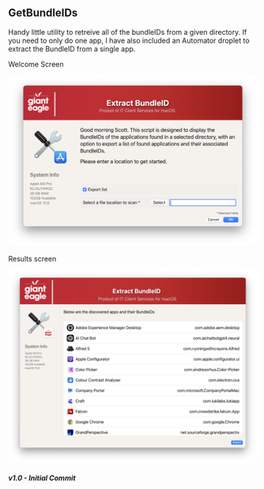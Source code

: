 ## GetBundleIDs  

Handy little utility to retreive all of the bundleIDs from a given directory.  If you need to only do one app, I have also included an Automator droplet to extract the BundleID from a single app.

Welcome Screen

![](/GetBundleID/GetBundleID-Welcome.png)

Results screen

![](/GetBundleID/GetBundleID-Results.png)

##### _v1.0 - Initial Commit_
